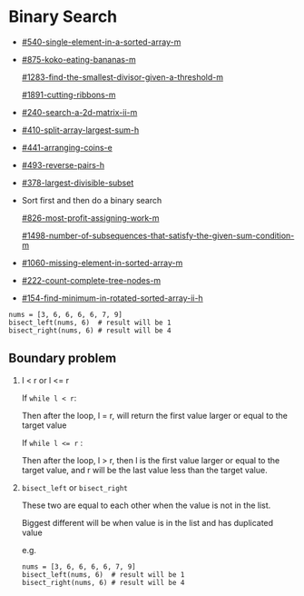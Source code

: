 # Binary Search

* [#540-single-element-in-a-sorted-array-m](../by-number/500-550.md#540-single-element-in-a-sorted-array-m "mention")
*   [#875-koko-eating-bananas-m](../by-number/850-900.md#875-koko-eating-bananas-m "mention")

    [#1283-find-the-smallest-divisor-given-a-threshold-m](../by-number/1250-1300.md#1283-find-the-smallest-divisor-given-a-threshold-m "mention")

    [#1891-cutting-ribbons-m](../by-number/1850-1900.md#1891-cutting-ribbons-m "mention")
* [#240-search-a-2d-matrix-ii-m](../by-number/200-250.md#240-search-a-2d-matrix-ii-m "mention")
* [#410-split-array-largest-sum-h](../by-number/400-450.md#410-split-array-largest-sum-h "mention")
* [#441-arranging-coins-e](../by-number/400-450.md#441-arranging-coins-e "mention")
* [#493-reverse-pairs-h](../by-number/450-500.md#493-reverse-pairs-h "mention")
* [#378-largest-divisible-subset](../by-number/page-3.md#378-largest-divisible-subset "mention")
*   Sort first and then do a binary search

    [#826-most-profit-assigning-work-m](../by-number/800-850.md#826-most-profit-assigning-work-m "mention")&#x20;

    [#1498-number-of-subsequences-that-satisfy-the-given-sum-condition-m](../by-number/1450-1500.md#1498-number-of-subsequences-that-satisfy-the-given-sum-condition-m "mention")
* [#1060-missing-element-in-sorted-array-m](../by-number/1050-1100.md#1060-missing-element-in-sorted-array-m "mention")
* [#222-count-complete-tree-nodes-m](../by-number/200-250.md#222-count-complete-tree-nodes-m "mention")
* [#154-find-minimum-in-rotated-sorted-array-ii-h](../by-number/150-200.md#154-find-minimum-in-rotated-sorted-array-ii-h "mention")

```
nums = [3, 6, 6, 6, 6, 7, 9]
bisect_left(nums, 6)  # result will be 1
bisect_right(nums, 6) # result will be 4
```

## Boundary problem

1.  l < r or l <= r

    If `while l < r`:

    Then after the loop, l = r, will return the first value larger or equal to the target value&#x20;

    If `while l <= r` :

    Then after the loop, l > r, then l is the first value larger or equal to the target value, and r will be the last value less than the target value.
2.  `bisect_left` or `bisect_right`&#x20;

    These two are equal to each other when the value is not in the list.

    Biggest different will be when value is in the list and has duplicated value

    e.g.

    ```
    nums = [3, 6, 6, 6, 6, 7, 9]
    bisect_left(nums, 6)  # result will be 1
    bisect_right(nums, 6) # result will be 4
    ```
